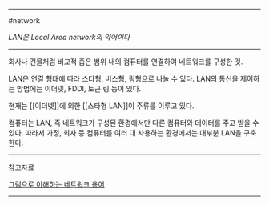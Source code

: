 
---

#network 

*LAN은 Local Area network의 약어이다*

---

회사나 건물처럼 비교적 좁은 범위 내의 컴퓨터를 연결하여 네트워크를 구성한 것.

LAN은 연결 형태에 따라 스타형, 버스형, 링형으로 나눌 수 있다.
LAN의 통신을 제어하는 방법에는 이더넷, FDDI, 토근 링 등이 있다.

현재는 [[이더넷]]에 의한 [[스타형 LAN]]이 주류를 이루고 있다.

컴퓨터는 LAN, 즉 네트워크가 구성된 환경에서만 다른 컴퓨터와 데이터를 주고 받을 수 있다. 따라서 가정, 회사 등 컴퓨터를 여러 대 사용하는 환경에서는 대부분 LAN을 구축한다.

---

참고자료

[그림으로 이해하는 네트워크 용어](https://product.kyobobook.co.kr/detail/S000001834837)

---